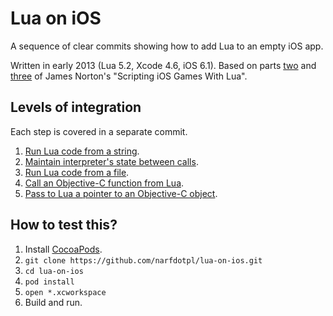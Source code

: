 Lua on iOS
==========

A sequence of clear commits showing how to add Lua to an empty iOS app.

Written in early 2013 (Lua 5.2, Xcode 4.6, iOS 6.1).  Based on parts
[two][] and [three][] of James Norton's "Scripting iOS Games With Lua".

  [two]: http://blog.stokedsoftware.com/blog/2012/02/05/scripting-ios-games-with-lua-part-ii/
  [three]: http://blog.stokedsoftware.com/blog/2012/02/06/scripting-ios-games-with-lua-part-iii/


Levels of integration
---------------------

Each step is covered in a separate commit.

1. [Run Lua code from a string][c1].
2. [Maintain interpreter's state between calls][c2].
3. [Run Lua code from a file][c3].
4. [Call an Objective-C function from Lua][c4].
5. [Pass to Lua a pointer to an Objective-C object][c5].

  [c1]: #todo
  [c2]: #todo
  [c3]: #todo
  [c4]: #todo
  [c5]: #todo


How to test this?
-----------------

1. Install [CocoaPods](http://cocoapods.org/).
2. `git clone https://github.com/narfdotpl/lua-on-ios.git`
3. `cd lua-on-ios`
4. `pod install`
5. `open *.xcworkspace`
6. Build and run.
